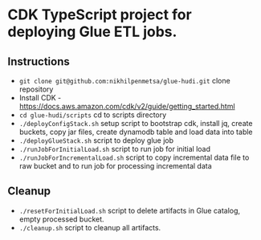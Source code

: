 # CDK TypeScript project for deploying Glue ETL jobs.

## Instructions
 * `git clone git@github.com:nikhilpenmetsa/glue-hudi.git`  clone repository
 * Install CDK - https://docs.aws.amazon.com/cdk/v2/guide/getting_started.html
 * `cd glue-hudi/scripts`   cd to scripts directory
 * `./deployConfigStack.sh` setup script to bootstrap cdk, install jq, create buckets, copy jar files, create dynamodb table and load data into table
 * `./deployGlueStack.sh`   script to deploy glue job
 * `./runJobForInitialLoad.sh`  script to run job for initial load
 * `./runJobForIncrementalLoad.sh`  script to copy incremental data file to raw bucket and to run job for processing incremental data
 
## Cleanup
 * `./resetForInitialLoad.sh`   script to delete artifacts in Glue catalog, empty processed bucket.
 * `./cleanup.sh`   script to cleanup all artifacts.




